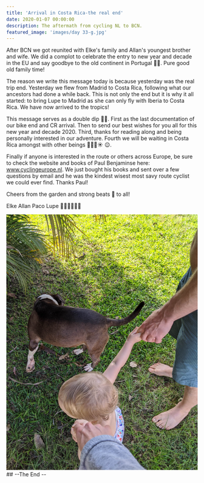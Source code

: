 ```yaml
---
title: 'Arrival in Costa Rica-the real end'
date: 2020-01-07 00:00:00
description: The aftermath from cycling NL to BCN.
featured_image: 'images/day 33-g.jpg'
---
```


After BCN we got reunited with Elke's family and Allan's youngest brother and wife. We did a complot to celebrate the entry to new year and decade in the EU and say goodbye to the old continent in Portugal 🥂🥳. Pure good old family time!

The reason we write this message today is because yesterday was the real trip end. Yesterday we flew from Madrid to Costa Rica, following what our ancestors had done a while back. This is not only the end but it is why it all started: to bring Lupe to Madrid as she can only fly with Iberia to Costa Rica. We have now arrived to the tropics!

This message serves as a double dip 🍦🍦. First as the last documentation of our bike end and CR arrival. Then to send our best wishes for you all for this new year and decade 2020. Third, thanks for reading along and being personally interested in our adventure. Fourth we will be waiting in Costa Rica amongst with other beings 🐸🐠🦀☀ 😉.

Finally if anyone is interested in the route or others across Europe, be sure to check the website and books of Paul Benjaminse here: www.cyclingeurope.nl. We just bought his books and sent over a few questions by email and he was the kindest wisest most savy route cyclist we could ever find. Thanks Paul!

Cheers from the garden and strong beats 💓 to all!

Elke Allan Paco Lupe 🚶‍♀🚶‍♂👶🐶

<div class="gallery" data-columns="3">
	<img src="/images/day 33-g-min.jpg">
## --The End --
